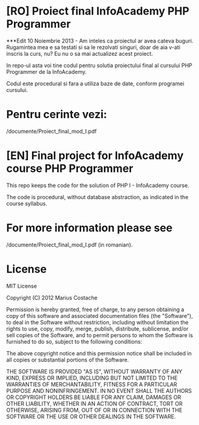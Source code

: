 [RO] Proiect final InfoAcademy PHP Programmer 
=

***Edit 10 Noiembrie 2013 -  Am inteles ca proiectul ar avea cateva buguri. Rugamintea mea e sa testati si sa le rezolvati singuri, doar de aia v-ati inscris la curs, nu? Eu nu o sa mai actualizez acest proiect.

In repo-ul asta voi tine codul pentru solutia proiectului final al cursului PHP Programmer de la InfoAcademy.

Codul este procedural si fara a utiliza baze de date, conform programei cursului.



Pentru cerinte vezi:
=

/documente/Proiect_final_mod_I.pdf



[EN]  Final project for InfoAcademy course PHP Programmer
=

This repo keeps the code for the solution of PHP I - InfoAcademy course.

The code is procedural, without database abstraction, as indicated in the course syllabus.

For more information please see 
=

/documente/Proiect_final_mod_I.pdf (in romanian).




License
=

MIT License

Copyright (C) 2012 Marius Costache

Permission is hereby granted, free of charge, to any person obtaining a copy of this software and associated documentation files (the "Software"), to deal in the Software without restriction, including without limitation the rights to use, copy, modify, merge, publish, distribute, sublicense, and/or sell copies of the Software, and to permit persons to whom the Software is furnished to do so, subject to the following conditions:

The above copyright notice and this permission notice shall be included in all copies or substantial portions of the Software.

THE SOFTWARE IS PROVIDED "AS IS", WITHOUT WARRANTY OF ANY KIND, EXPRESS OR IMPLIED, INCLUDING BUT NOT LIMITED TO THE WARRANTIES OF MERCHANTABILITY, FITNESS FOR A PARTICULAR PURPOSE AND NONINFRINGEMENT. IN NO EVENT SHALL THE AUTHORS OR COPYRIGHT HOLDERS BE LIABLE FOR ANY CLAIM, DAMAGES OR OTHER LIABILITY, WHETHER IN AN ACTION OF CONTRACT, TORT OR OTHERWISE, ARISING FROM, OUT OF OR IN CONNECTION WITH THE SOFTWARE OR THE USE OR OTHER DEALINGS IN THE SOFTWARE.
